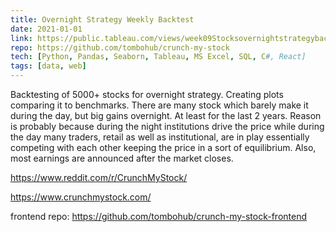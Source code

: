 ```yaml
---
title: Overnight Strategy Weekly Backtest
date: 2021-01-01
link: https://public.tableau.com/views/week09Stocksovernightstrategybacktest/Stocks?:language=en&:retry=yes&:display_count=y&:origin=viz_share_link
repo: https://github.com/tombohub/crunch-my-stock
tech: [Python, Pandas, Seaborn, Tableau, MS Excel, SQL, C#, React]
tags: [data, web]
---
```


Backtesting of 5000+ stocks for overnight strategy. Creating plots comparing it to benchmarks. There are many stock which
barely make it during the day, but big gains overnight. At least for the last 2 years. Reason is probably because during the night institutions drive the price while during the day many traders, retail as well as institutional, are in play essentially competing with each other keeping the price in a sort of equilibrium. Also, most earnings are announced after the market closes.

https://www.reddit.com/r/CrunchMyStock/

https://www.crunchmystock.com/

frontend repo: https://github.com/tombohub/crunch-my-stock-frontend
